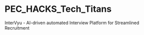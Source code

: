 # PEC_HACKS_Tech_Titans
InterVyu - AI-driven automated Interview Platform for Streamlined Recruitment
